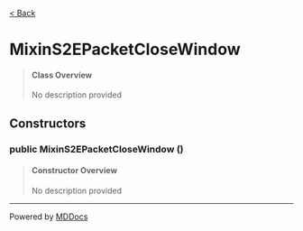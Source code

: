 [< Back](../README.md)
# MixinS2EPacketCloseWindow #
>#### Class Overview ####
>No description provided
## Constructors ##
### public MixinS2EPacketCloseWindow () ###
>#### Constructor Overview ####
>No description provided
>

---
Powered by [MDDocs](https://github.com/VRCube/MDDocs)